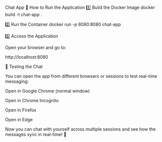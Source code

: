 Chat App
🚀 How to Run the Application
1️⃣ Build the Docker Image
docker build -t chat-app .

2️⃣ Run the Container
docker run -p 8080:8080 chat-app

3️⃣ Access the Application

Open your browser and go to:

http://localhost:8080

💬 Testing the Chat

You can open the app from different browsers or sessions to test real-time messaging:

Open in Google Chrome (normal window)

Open in Chrome Incognito

Open in Firefox

Open in Edge

Now you can chat with yourself across multiple sessions and see how the messages sync in real-time! 🎉